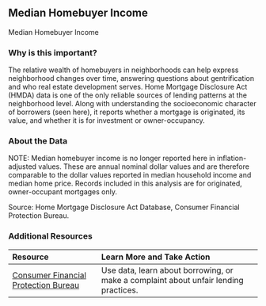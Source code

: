 ## Median Homebuyer Income
Median Homebuyer Income

### Why is this important?
The relative wealth of homebuyers in neighborhoods can help express neighborhood changes over time, answering questions about gentrification and who real estate development serves. Home Mortgage Disclosure Act (HMDA) data is one of the only reliable sources of lending patterns at the neighborhood level. Along with understanding the socioeconomic character of borrowers (seen here), it reports whether a mortgage is originated, its value, and whether it is for investment or owner-occupancy. 

### About the Data
NOTE: Median homebuyer income is  no longer reported here in  inflation-adjusted values. These are annual nominal dollar values and are therefore comparable to the dollar values reported in median household income and median home price. Records included in this analysis are for originated, owner-occupant mortgages only. 

Source: Home Mortgage Disclosure Act Database, Consumer Financial Protection Bureau. 
### Additional Resources

|Resource | Learn More and Take Action | 
|:--- | :--- |
|[Consumer Financial Protection Bureau](https://www.consumerfinance.gov/) | Use data, learn about borrowing, or make a complaint about unfair lending practices.
